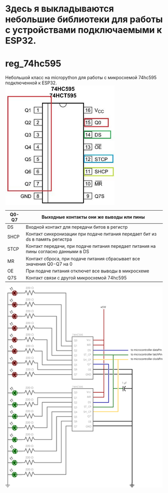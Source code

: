 # Здесь я выкладываются небольшие библиотеки  для работы с устройствами подключаемыми к ESP32.

# reg_74hc595
Небольшой класс на micropython для работы с микросхемой 74hc595 подключенной к ESP32.
![Входы выходы на микросхеме](https://github.com/IDMIRT/esp32/blob/master/picture/74hc595-serial-shift-register.jpg)

|Q0-Q7| Выходные контакты они же выводы или пины    |
|-----|---------------------------------------------|
| DS  | Входной контакт для передачи битов в регистр|
|SHCP | Контакт синхронизации при подаче питания передает бит из ds в память регистра   |
|STCP |Контакт передачи, при подаче питания передает питания на пины согласно данными в DS|
| MR  |Контакт сброса, при подаче питания сбрасывает все значения Q0-Q7 на 0|
| OE  | При подаче питания отключет все выводы в микросхеме        |
| Q7S | Контакт связи с другой микросхемой 74hc595  |


![Схема подключения к контроллеру](https://github.com/IDMIRT/esp32/blob/master/picture/ShftOut_Schema2.gif)



